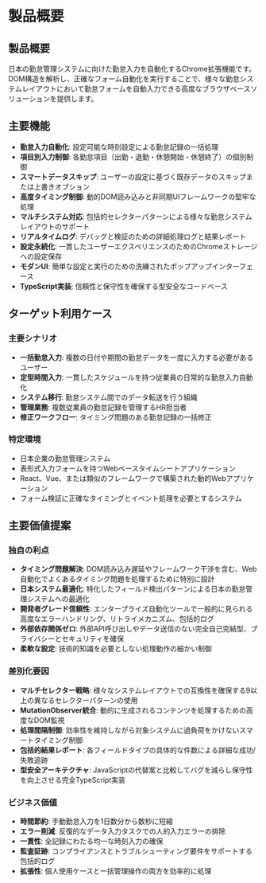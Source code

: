 # 製品概要

## 製品概要

日本の勤怠管理システムに向けた勤怠入力を自動化するChrome拡張機能です。DOM構造を解析し、正確なフォーム自動化を実行することで、様々な勤怠システムレイアウトにおいて勤怠フォームを自動入力できる高度なブラウザベースソリューションを提供します。

## 主要機能

- **勤怠入力自動化**: 設定可能な時刻設定による勤怠記録の一括処理
- **項目別入力制御**: 各勤怠項目（出勤・退勤・休憩開始・休憩終了）の個別制御
- **スマートデータスキップ**: ユーザーの設定に基づく既存データのスキップまたは上書きオプション
- **高度タイミング制御**: 動的DOM読み込みと非同期UIフレームワークの堅牢な処理
- **マルチシステム対応**: 包括的セレクターパターンによる様々な勤怠システムレイアウトのサポート
- **リアルタイムログ**: デバッグと検証のための詳細処理ログと結果レポート
- **設定永続化**: 一貫したユーザーエクスペリエンスのためのChromeストレージへの設定保存
- **モダンUI**: 簡単な設定と実行のための洗練されたポップアップインターフェース
- **TypeScript実装**: 信頼性と保守性を確保する型安全なコードベース

## ターゲット利用ケース

### 主要シナリオ
- **一括勤怠入力**: 複数の日付や期間の勤怠データを一度に入力する必要があるユーザー
- **定型時間入力**: 一貫したスケジュールを持つ従業員の日常的な勤怠入力自動化
- **システム移行**: 勤怠システム間でのデータ転送を行う組織
- **管理業務**: 複数従業員の勤怠記録を管理するHR担当者
- **修正ワークフロー**: タイミング問題のある勤怠記録の一括修正

### 特定環境
- 日本企業の勤怠管理システム
- 表形式入力フォームを持つWebベースタイムシートアプリケーション
- React、Vue、または類似のフレームワークで構築された動的Webアプリケーション
- フォーム検証に正確なタイミングとイベント処理を必要とするシステム

## 主要価値提案

### 独自の利点
- **タイミング問題解決**: DOM読み込み遅延やフレームワーク干渉を含む、Web自動化でよくあるタイミング問題を処理するために特別に設計
- **日本システム最適化**: 特化したフィールド検出パターンによる日本の勤怠管理システムへの最適化
- **開発者グレード信頼性**: エンタープライズ自動化ツールで一般的に見られる高度なエラーハンドリング、リトライメカニズム、包括的ログ
- **外部依存関係ゼロ**: 外部API呼び出しやデータ送信のない完全自己完結型、プライバシーとセキュリティを確保
- **柔軟な設定**: 技術的知識を必要としない処理動作の細かい制御

### 差別化要因
- **マルチセレクター戦略**: 様々なシステムレイアウトでの互換性を確保する9以上の異なるセレクターパターンの使用
- **MutationObserver統合**: 動的に生成されるコンテンツを処理するための高度なDOM監視
- **処理間隔制御**: 効率性を維持しながら対象システムに過負荷をかけないスマートタイミング制御
- **包括的結果レポート**: 各フィールドタイプの具体的な件数による詳細な成功/失敗追跡
- **型安全アーキテクチャ**: JavaScriptの代替案と比較してバグを減らし保守性を向上させる完全TypeScript実装

### ビジネス価値
- **時間節約**: 手動勤怠入力を1日数分から数秒に短縮
- **エラー削減**: 反復的なデータ入力タスクでの人的入力エラーの排除
- **一貫性**: 全記録にわたる均一な時刻入力の確保
- **監査証跡**: コンプライアンスとトラブルシューティング要件をサポートする包括的ログ
- **拡張性**: 個人使用ケースと一括管理操作の両方を効率的に処理